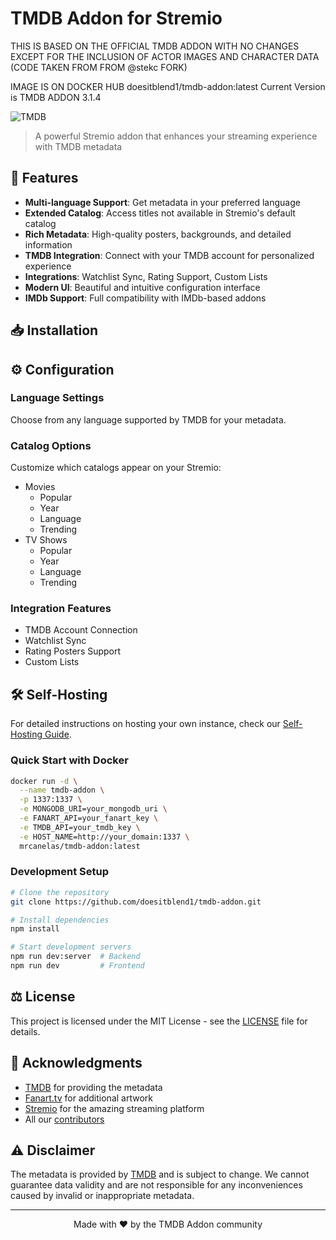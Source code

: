 # TMDB Addon for Stremio
THIS IS BASED ON THE OFFICIAL TMDB ADDON WITH NO CHANGES EXCEPT FOR THE INCLUSION OF ACTOR IMAGES AND CHARACTER DATA (CODE TAKEN FROM FROM @stekc FORK)

IMAGE IS ON DOCKER HUB doesitblend1/tmdb-addon:latest  Current Version is TMDB ADDON 3.1.4

![TMDB](https://www.themoviedb.org/assets/2/v4/logos/v2/blue_short-8e7b30f73a4020692ccca9c88bafe5dcb6f8a62a4c6bc55cd9ba82bb2cd95f6c.svg)

> A powerful Stremio addon that enhances your streaming experience with TMDB metadata

## 🌟 Features

- **Multi-language Support**: Get metadata in your preferred language
- **Extended Catalog**: Access titles not available in Stremio's default catalog
- **Rich Metadata**: High-quality posters, backgrounds, and detailed information
- **TMDB Integration**: Connect with your TMDB account for personalized experience
- **Integrations**: Watchlist Sync, Rating Support, Custom Lists
- **Modern UI**: Beautiful and intuitive configuration interface
- **IMDb Support**: Full compatibility with IMDb-based addons

## 📥 Installation

## ⚙️ Configuration

### Language Settings
Choose from any language supported by TMDB for your metadata.

### Catalog Options
Customize which catalogs appear on your Stremio:
- Movies
  - Popular
  - Year
  - Language
  - Trending
- TV Shows
  - Popular
  - Year
  - Language
  - Trending

### Integration Features
- TMDB Account Connection
- Watchlist Sync
- Rating Posters Support
- Custom Lists

## 🛠️ Self-Hosting

For detailed instructions on hosting your own instance, check our [Self-Hosting Guide](docs/self-hosting.md).

### Quick Start with Docker
```bash
docker run -d \
  --name tmdb-addon \
  -p 1337:1337 \
  -e MONGODB_URI=your_mongodb_uri \
  -e FANART_API=your_fanart_key \
  -e TMDB_API=your_tmdb_key \
  -e HOST_NAME=http://your_domain:1337 \
  mrcanelas/tmdb-addon:latest
```

### Development Setup
```bash
# Clone the repository
git clone https://github.com/doesitblend1/tmdb-addon.git

# Install dependencies
npm install

# Start development servers
npm run dev:server  # Backend
npm run dev         # Frontend
```

## ⚖️ License

This project is licensed under the MIT License - see the [LICENSE](LICENSE) file for details.

## 🙏 Acknowledgments

- [TMDB](https://www.themoviedb.org/) for providing the metadata
- [Fanart.tv](https://fanart.tv/) for additional artwork
- [Stremio](https://www.stremio.com/) for the amazing streaming platform
- All our [contributors](https://github.com/mrcanelas/tmdb-addon/graphs/contributors)

## ⚠️ Disclaimer

The metadata is provided by [TMDB](https://themoviedb.org/) and is subject to change. We cannot guarantee data validity and are not responsible for any inconveniences caused by invalid or inappropriate metadata.

---

<p align="center">
Made with ❤️ by the TMDB Addon community
</p>



 
